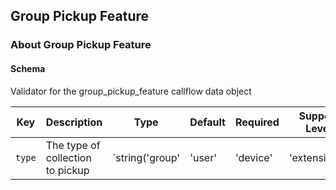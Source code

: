 ## Group Pickup Feature

### About Group Pickup Feature

#### Schema

Validator for the group_pickup_feature callflow data object



Key | Description | Type | Default | Required | Support Level
--- | ----------- | ---- | ------- | -------- | -------------
`type` | The type of collection to pickup | `string('group' | 'user' | 'device' | 'extension')` |   | `false` |  



